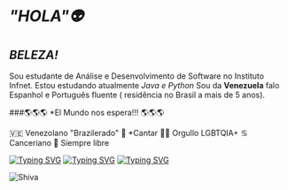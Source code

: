 # *"HOLA"👽*
## *BELEZA!*
Sou estudante de Análise e Desenvolvimento de Software no Instituto Infnet.
Estou estudando atualmente **Java* e *Python**
Sou da **Venezuela** falo Espanhol e Português fluente ( residência no Brasil a mais de 5 anos).

###🌎🌎🌎 *El Mundo nos espera!!! 🌎🌎🌎

🇻🇪 Venezolano "Brazilerado"
🎤 *Cantar 
🏳️‍🌈 Orgullo LGBTQIA+
♋ Canceriano
🍄 Siempre libre

[![Typing SVG](https://readme-typing-svg.herokuapp.com/?lines=TU+PUEDES+CREAR+CODIGOS+)](https://git.io/typing-svg)
[![Typing SVG](https://readme-typing-svg.herokuapp.com/?lines=PUEDES+HACER+LO+QUE+TE+DE+LA+GANA!+)](https://git.io/typing-svg)
[![Typing SVG](https://readme-typing-svg.herokuapp.com/?lines=나는+미래의+프로그래머다+)](https://git.io/typing-svg)

![Shiva](https://encrypted-tbn0.gstatic.com/images?q=tbn:ANd9GcSw67ziy78rzoseHk_p__QpjAqLFpqfuqillg&usqp=CAU)









